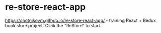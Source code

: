 # re-store-react-app
https://ohotnikovm.github.io/re-store-react-app/ - training React + Redux book store project. 
Click the "ReStore" to start.
